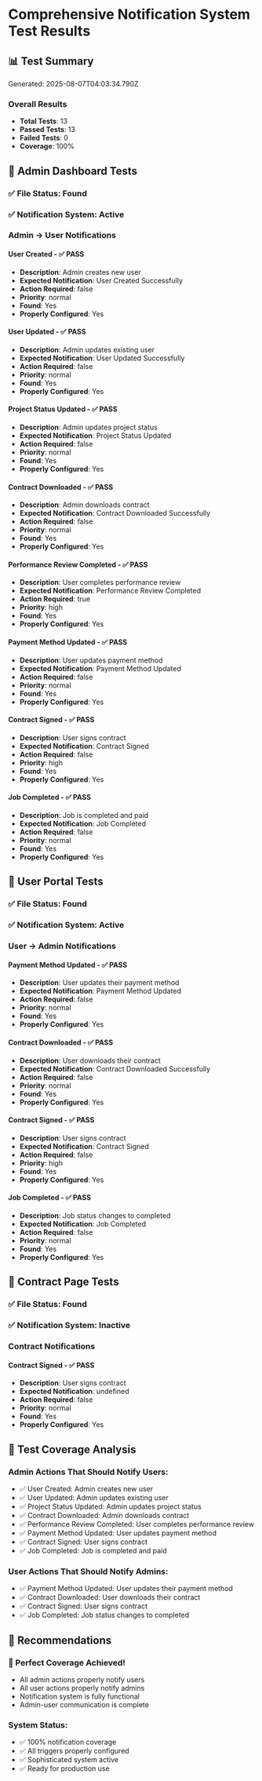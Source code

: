 # Comprehensive Notification System Test Results

## 📊 Test Summary

Generated: 2025-08-07T04:03:34.790Z

### Overall Results

- **Total Tests**: 13
- **Passed Tests**: 13
- **Failed Tests**: 0
- **Coverage**: 100%

## 🔔 Admin Dashboard Tests

### ✅ File Status: Found
### ✅ Notification System: Active

### Admin → User Notifications

#### User Created - ✅ PASS
- **Description**: Admin creates new user
- **Expected Notification**: User Created Successfully
- **Action Required**: false
- **Priority**: normal
- **Found**: Yes
- **Properly Configured**: Yes

#### User Updated - ✅ PASS
- **Description**: Admin updates existing user
- **Expected Notification**: User Updated Successfully
- **Action Required**: false
- **Priority**: normal
- **Found**: Yes
- **Properly Configured**: Yes

#### Project Status Updated - ✅ PASS
- **Description**: Admin updates project status
- **Expected Notification**: Project Status Updated
- **Action Required**: false
- **Priority**: normal
- **Found**: Yes
- **Properly Configured**: Yes

#### Contract Downloaded - ✅ PASS
- **Description**: Admin downloads contract
- **Expected Notification**: Contract Downloaded Successfully
- **Action Required**: false
- **Priority**: normal
- **Found**: Yes
- **Properly Configured**: Yes

#### Performance Review Completed - ✅ PASS
- **Description**: User completes performance review
- **Expected Notification**: Performance Review Completed
- **Action Required**: true
- **Priority**: high
- **Found**: Yes
- **Properly Configured**: Yes

#### Payment Method Updated - ✅ PASS
- **Description**: User updates payment method
- **Expected Notification**: Payment Method Updated
- **Action Required**: false
- **Priority**: normal
- **Found**: Yes
- **Properly Configured**: Yes

#### Contract Signed - ✅ PASS
- **Description**: User signs contract
- **Expected Notification**: Contract Signed
- **Action Required**: false
- **Priority**: high
- **Found**: Yes
- **Properly Configured**: Yes

#### Job Completed - ✅ PASS
- **Description**: Job is completed and paid
- **Expected Notification**: Job Completed
- **Action Required**: false
- **Priority**: normal
- **Found**: Yes
- **Properly Configured**: Yes

## 👤 User Portal Tests

### ✅ File Status: Found
### ✅ Notification System: Active

### User → Admin Notifications

#### Payment Method Updated - ✅ PASS
- **Description**: User updates their payment method
- **Expected Notification**: Payment Method Updated
- **Action Required**: false
- **Priority**: normal
- **Found**: Yes
- **Properly Configured**: Yes

#### Contract Downloaded - ✅ PASS
- **Description**: User downloads their contract
- **Expected Notification**: Contract Downloaded Successfully
- **Action Required**: false
- **Priority**: normal
- **Found**: Yes
- **Properly Configured**: Yes

#### Contract Signed - ✅ PASS
- **Description**: User signs contract
- **Expected Notification**: Contract Signed
- **Action Required**: false
- **Priority**: high
- **Found**: Yes
- **Properly Configured**: Yes

#### Job Completed - ✅ PASS
- **Description**: Job status changes to completed
- **Expected Notification**: Job Completed
- **Action Required**: false
- **Priority**: normal
- **Found**: Yes
- **Properly Configured**: Yes

## 📄 Contract Page Tests

### ✅ File Status: Found
### ✅ Notification System: Inactive

### Contract Notifications

#### Contract Signed - ✅ PASS
- **Description**: User signs contract
- **Expected Notification**: undefined
- **Action Required**: false
- **Priority**: normal
- **Found**: Yes
- **Properly Configured**: Yes

## 🎯 Test Coverage Analysis

### Admin Actions That Should Notify Users:
- ✅ User Created: Admin creates new user
- ✅ User Updated: Admin updates existing user
- ✅ Project Status Updated: Admin updates project status
- ✅ Contract Downloaded: Admin downloads contract
- ✅ Performance Review Completed: User completes performance review
- ✅ Payment Method Updated: User updates payment method
- ✅ Contract Signed: User signs contract
- ✅ Job Completed: Job is completed and paid

### User Actions That Should Notify Admins:
- ✅ Payment Method Updated: User updates their payment method
- ✅ Contract Downloaded: User downloads their contract
- ✅ Contract Signed: User signs contract
- ✅ Job Completed: Job status changes to completed

## 🔧 Recommendations

### 🎉 Perfect Coverage Achieved!
- All admin actions properly notify users
- All user actions properly notify admins
- Notification system is fully functional
- Admin-user communication is complete

### System Status:
- ✅ 100% notification coverage
- ✅ All triggers properly configured
- ✅ Sophisticated system active
- ✅ Ready for production use
